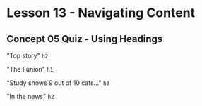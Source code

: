 # Lesson 13 - Navigating Content

## Concept 05 Quiz - Using Headings
"Top story" `h2`

"The Funion" `h1`

"Study shows 9 out of 10 cats..." `h3`

"In the news" `h2`
